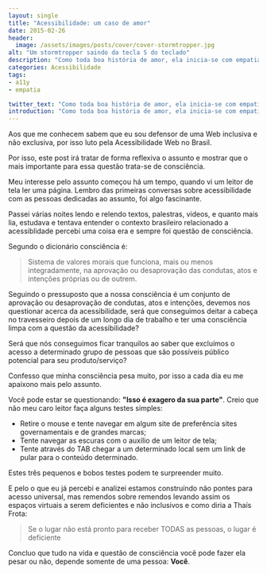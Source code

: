 ```yaml
---
layout: single
title: "Acessibilidade: um caso de amor"
date: 2015-02-26
header:
  image: /assets/images/posts/cover/cover-stormtropper.jpg
alt: "Um stormtropper saindo da tecla S do teclado"
description: "Como toda boa história de amor, ela inicia-se com empatia e aproximidade entre as partes. Conto um pouco como tive contado com a acessibilidade web e meus motivos por defender essa bandeira."
categories: Acessibilidade
tags:
- a11y
- empatia

twitter_text: "Como toda boa história de amor, ela inicia-se com empatia e aproximidade entre as partes. Conto um pouco como tive contado com a acessibilidade web e meus motivos por defender essa bandeira."
introduction: "Como toda boa história de amor, ela inicia-se com empatia e aproximidade entre as partes. Conto um pouco como tive contado com a acessibilidade web e meus motivos por defender essa bandeira."
---
```


Aos que me conhecem sabem que eu sou defensor de uma Web inclusiva e não exclusiva, por isso luto pela Acessibilidade Web no Brasil.

Por isso, este post irá tratar de forma reflexiva o assunto e mostrar que o mais importante para essa questão trata-se de consciência.

Meu interesse pelo assunto começou há um tempo, quando vi um leitor de tela ler uma página. Lembro das primeiras conversas sobre acessibilidade com as pessoas dedicadas ao assunto, foi algo fascinante.

Passei várias noites lendo e relendo textos, palestras, vídeos, e quanto mais lia, estudava e tentava entender o contexto brasileiro relacionado a acessiblidade percebi uma coisa era e sempre foi questão de consciência.

Segundo o dicionário consciência é:

> Sistema de valores morais que funciona, mais ou menos integradamente, na aprovação ou desaprovação das condutas, atos e intenções próprias ou de outrem.

Seguindo o pressuposto que a nossa consciência é um conjunto de aprovação ou desaprovação de condutas, atos e intenções, devemos nos questionar acerca da acessibilidade, será que conseguimos deitar a cabeça no travesseiro depois de um longo dia de trabalho e ter uma consciência limpa com a questão da acessibilidade?

Será que nós conseguimos ficar tranquilos ao saber que excluímos o acesso a determinado grupo de pessoas que são possíveis público potencial para seu produto/serviço?

Confesso que minha consciência pesa muito, por isso a cada dia eu me apaixono mais pelo assunto.

Você pode estar se questionando: **"Isso é exagero da sua parte"**.
Creio que não meu caro leitor faça alguns testes simples:

- Retire o mouse e tente navegar em algum site de preferência sites governamentais e de grandes marcas;
- Tente navegar as escuras com o auxílio de um leitor de tela;
- Tente através do TAB chegar a um determinado local sem um link de pular para o conteúdo determinado.

Estes três pequenos e bobos testes podem te surpreender muito.

E pelo o que eu já percebi e analizei estamos construíndo não pontes para acesso universal, mas remendos sobre remendos levando assim os espaços virtuais a serem deficientes e não inclusivos e como diria a Thaís Frota:

> Se o lugar não está pronto para receber TODAS as pessoas, o lugar é deficiente

Concluo que tudo na vida e questão de consciência você pode fazer ela pesar ou não, depende somente de uma pessoa: **Você**.
